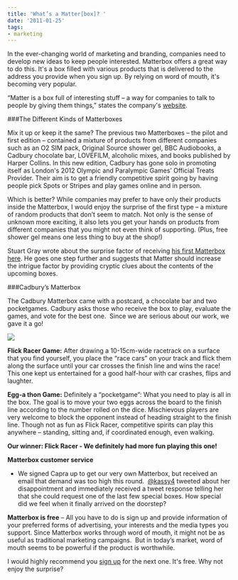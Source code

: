 ```yaml
---
title: 'What’s a Matter[box]? '
date: '2011-01-25'
tags:
- marketing
---
```


In the ever-changing world of marketing and branding, companies need to develop new ideas to keep people interested. Matterbox offers a great way to do this. It's a box filled with various products that is delivered to the address you provide when you sign up. By relying on word of mouth, it's becoming very popular.

“Matter is a box full of interesting stuff – a way for companies to talk to people by giving them things,” states the company's 
[website](http://www.matterbox.co.uk/about.php).

###The Different Kinds of Matterboxes


Mix it up or keep it the same?
The previous two Matterboxes – the pilot and first edition – contained a mixture of products from different companies such as an O2 SIM pack, Original Source shower gel, BBC Audiobooks, a Cadbury chocolate bar, LOVEFILM, alcoholic mixes, and books published by Harper Collins. In this new edition, Cadbury has gone solo in promoting itself as London's 2012 Olympic and Paralympic Games’ Official Treats Provider. Their aim is to get a friendly competitive spirit going by having people pick Spots or Stripes and play games online and in person.

Which is better?
While companies may prefer to have only their products inside the Matterbox, I would enjoy the surprise of the first type – a mixture of random products that don’t seem to match. Not only is the sense of unknown more exciting, it also lets you get your hands on products from different companies that you might not even think of supporting. (Plus, free shower gel means one less thing to buy at the shop!)

Stuart Gray wrote about the surprise factor of receiving 
[his first Matterbox here](http://stuartgray.com/blog/posts/2008/02/06/the-first-matter-box-what-is-it-whats-in-it/). He goes one step further and suggests that Matter should increase the intrigue factor by providing cryptic clues about the contents of the upcoming boxes.

###Cadbury’s Matterbox

The Cadbury Matterbox came with a postcard, a chocolate bar and two pocketgames. Cadbury asks those who receive the box to play, evaluate the games, and vote for the best one.  Since we are serious about our work, we gave it a go!


![](http://thisiscapra.com/wp-content/uploads/2011/01/IMG_0972-224x300.jpg)


**Flick Racer Game:**
 After drawing a 10-15cm-wide racetrack on a surface that you find yourself, you place the “race cars” on your track and flick them along the surface until your car crosses the finish line and wins the race! This one kept us entertained for a good half-hour with car crashes, flips and laughter.


**Egg-a thon Game:**
 Definitely a “pocketgame”: What you need to play is all in the box. The goal is to move your two eggs across the board to the finish line according to the number rolled on the dice. Mischievous players are very welcome to block the opponent instead of heading straight to the finish line. Though not as fun as Flick Racer, competitive spirits can play this anywhere – standing, sitting and, if coordinated enough, even walking.


**Our winner: Flick Racer - We definitely had more fun playing this one!**



**Matterbox customer service**
 - We signed Capra up to get our very own Matterbox, but received an email that demand was too high this round. 
[@kassy4](http://twitter.com/kassy4) tweeted about her disappointment and immediately received a tweet response telling her that she could request one of the last few special boxes. How special did we feel when it finally arrived on the doorstep?


**Matterbox is free**
 – All you have to do is sign up and provide information of your preferred forms of advertising, your interests and the media types you support. Since Matterbox works through word of mouth, it might not be as useful as traditional marketing campaigns.  But in today’s market, word of mouth seems to be powerful if the product is worthwhile.

I would highly recommend you 
[sign up](http://matterbox.co.uk/) for the next one. It's free. Why not enjoy the surprise?
